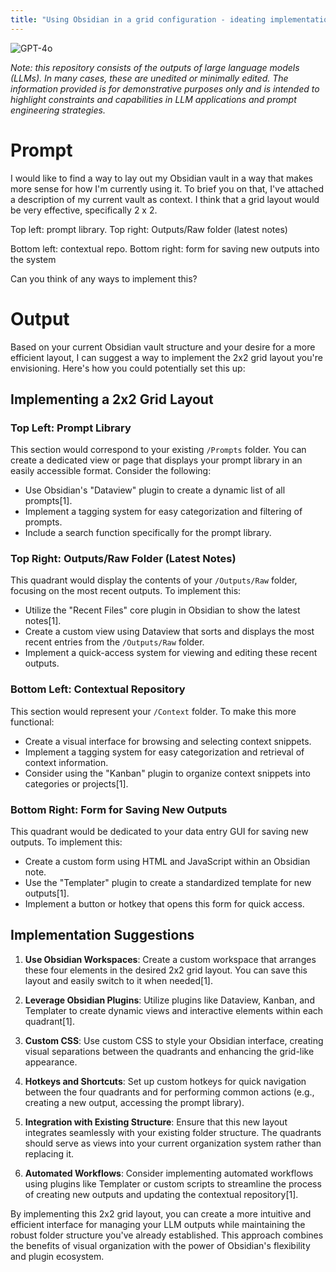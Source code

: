 ```yaml
---
title: "Using Obsidian in a grid configuration - ideating implementation ideas"
---
```

![GPT-4o](https://img.shields.io/badge/GPT--4o-3333FF?style=for-the-badge&logo=openai&logoColor=white)



*Note: this repository consists of the outputs of large language models (LLMs). In many cases, these are unedited or minimally edited. The information provided is for demonstrative purposes only and is intended to highlight constraints and capabilities in LLM applications and prompt engineering strategies.*


# Prompt

I would like to find a way to lay out my Obsidian vault in a way that makes more sense for how I'm currently using it. To brief you on that, I've attached a description of my current vault as context. I think that a grid layout would be very effective, specifically 2 x 2. 

Top left: prompt library. Top right: Outputs/Raw folder (latest notes)

Bottom left: contextual repo. Bottom right: form for saving new outputs into the system

Can you think of any ways to implement this?
# Output

Based on your current Obsidian vault structure and your desire for a more efficient layout, I can suggest a way to implement the 2x2 grid layout you're envisioning. Here's how you could potentially set this up:

## Implementing a 2x2 Grid Layout

### Top Left: Prompt Library

This section would correspond to your existing `/Prompts` folder. You can create a dedicated view or page that displays your prompt library in an easily accessible format. Consider the following:

- Use Obsidian's "Dataview" plugin to create a dynamic list of all prompts[1].
- Implement a tagging system for easy categorization and filtering of prompts.
- Include a search function specifically for the prompt library.

### Top Right: Outputs/Raw Folder (Latest Notes)

This quadrant would display the contents of your `/Outputs/Raw` folder, focusing on the most recent outputs. To implement this:

- Utilize the "Recent Files" core plugin in Obsidian to show the latest notes[1].
- Create a custom view using Dataview that sorts and displays the most recent entries from the `/Outputs/Raw` folder.
- Implement a quick-access system for viewing and editing these recent outputs.

### Bottom Left: Contextual Repository

This section would represent your `/Context` folder. To make this more functional:

- Create a visual interface for browsing and selecting context snippets.
- Implement a tagging system for easy categorization and retrieval of context information.
- Consider using the "Kanban" plugin to organize context snippets into categories or projects[1].

### Bottom Right: Form for Saving New Outputs

This quadrant would be dedicated to your data entry GUI for saving new outputs. To implement this:

- Create a custom form using HTML and JavaScript within an Obsidian note.
- Use the "Templater" plugin to create a standardized template for new outputs[1].
- Implement a button or hotkey that opens this form for quick access.

## Implementation Suggestions

1. **Use Obsidian Workspaces**: Create a custom workspace that arranges these four elements in the desired 2x2 grid layout. You can save this layout and easily switch to it when needed[1].

2. **Leverage Obsidian Plugins**: Utilize plugins like Dataview, Kanban, and Templater to create dynamic views and interactive elements within each quadrant[1].

3. **Custom CSS**: Use custom CSS to style your Obsidian interface, creating visual separations between the quadrants and enhancing the grid-like appearance.

4. **Hotkeys and Shortcuts**: Set up custom hotkeys for quick navigation between the four quadrants and for performing common actions (e.g., creating a new output, accessing the prompt library).

5. **Integration with Existing Structure**: Ensure that this new layout integrates seamlessly with your existing folder structure. The quadrants should serve as views into your current organization system rather than replacing it.

6. **Automated Workflows**: Consider implementing automated workflows using plugins like Templater or custom scripts to streamline the process of creating new outputs and updating the contextual repository[1].

By implementing this 2x2 grid layout, you can create a more intuitive and efficient interface for managing your LLM outputs while maintaining the robust folder structure you've already established. This approach combines the benefits of visual organization with the power of Obsidian's flexibility and plugin ecosystem.

 